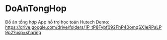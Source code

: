 # DoAnTongHop
Đồ án tổng hợp App hỗ trợ học toán Hutech
Demo: https://drive.google.com/drive/folders/1P_tP8Fybf092FhP40omqSX1eRPaLP9p2?usp=sharing
